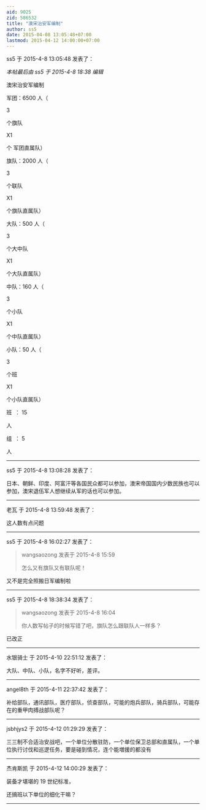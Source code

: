 ```yaml
---
aid: 9025
zid: 586532
title: "澳宋治安军编制"
author: ss5
date: 2015-04-08 13:05:48+07:00
lastmod: 2015-04-12 14:00:00+07:00
---
```


ss5 于 2015-4-8 13:05:48 发表了：

_本帖最后由 ss5 于 2015-4-8 18:38 编辑_

澳宋治安军编制

军团：6500
人（

3

个旗队

X1

个
军团直属队）

旗队：2000
人（

3

个联队

X1

个旗队直属队）

大队：500
人（

3

个大中队

X1

个大队直属队）

中队：160
人（

3

个小队

X1

个中队直属队）

小队：50
人（

3

个班

X1

个小队直属队）

班&nbsp;&nbsp;：
15

人

组&nbsp;&nbsp;：
5

人

---

ss5 于 2015-4-8 13:08:28 发表了：

日本、朝鲜、印度、阿富汗等各国民众都可以参加，澳宋帝国国内少数民族也可以参加，澳宋退伍军人想继续从军的话也可以参加。

---

老瓦 于 2015-4-8 13:59:48 发表了：

这人数有点问题

---

ss5 于 2015-4-8 16:02:27 发表了：

> wangsaozong 发表于 2015-4-8 15:59
>
> 怎么又有旗队又有联队呢！

又不是完全照搬日军编制啦

---

ss5 于 2015-4-8 18:38:34 发表了：

> wangsaozong 发表于 2015-4-8 16:04
>
> 你人数写帖子的时候写错了吧，旗队怎么跟联队人一样多？

已改正

---

水银骑士 于 2015-4-10 22:51:12 发表了：

大队、中队、小队，名字不好听，差评。

---

angel8th 于 2015-4-11 22:37:42 发表了：

补给部队，通讯部队，医疗部队，侦查部队，可能的炮兵部队，骑兵部队，可能存在的重甲肉搏战部队呢？

---

jsbhjys2 于 2015-4-12 01:29:29 发表了：

三三制不合适治安战吧，一个单位分散驻防，一个单位保卫总部和直属队，一个单位执行讨伐和巡逻任务，要是碰到情况，连个能増援的都没有

---

杰肯斯凯 于 2015-4-12 14:00:29 发表了：

装备才堪堪的 19 世纪标准，

还搞班以下单位的细化干嘛？

---
